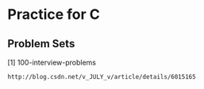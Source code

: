 Practice for C
==============

Problem Sets
------------

[1] 100-interview-problems

    http://blog.csdn.net/v_JULY_v/article/details/6015165
